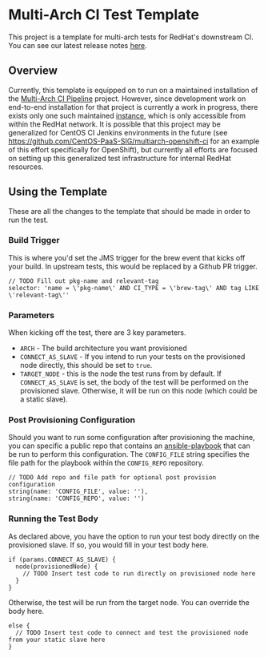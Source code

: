 # Multi-Arch CI Test Template
This project is a template for multi-arch tests for RedHat's downstream CI. You can see our latest release notes [here](https://github.com/jaypoulz/multiarch-ci-test-template/releases).

## Overview
Currently, this template is equipped on to run on a maintained installation of the [Multi-Arch CI Pipeline](https://github.com/jaypoulz/multiarch-ci-pipeline) project. However, since development work on end-to-end installation for that project is currently a work in progress, there exists only one such maintained [instance](https://multiarch-qe-aos-jenkins.rhev-ci-vms.eng.rdu2.redhat.com), which is only accessible from within the RedHat network. It is possible that this project may be generalized for CentOS CI Jenkins environments in the future (see https://github.com/CentOS-PaaS-SIG/multiarch-openshift-ci for an example of this effort specifically for OpenShift), but currently all efforts are focused on setting up this generalized test infrastructure for internal RedHat resources.

## Using the Template
These are all the changes to the template that should be made in order to run the test.

### Build Trigger
This is where you'd set the JMS trigger for the brew event that kicks off your build. In upstream tests, this would be replaced by a Github PR trigger.
```
// TODO Fill out pkg-name and relevant-tag
selector: 'name = \'pkg-name\' AND CI_TYPE = \'brew-tag\' AND tag LIKE \'relevant-tag\''

```

### Parameters
When kicking off the test, there are 3 key parameters.
- `ARCH` - The build architecture you want provisioned
- `CONNECT_AS_SLAVE` - If you intend to run your tests on the provisioned node directly, this should be set to `true`.
- `TARGET_NODE` - this is the node the test runs from by default. If `CONNECT_AS_SLAVE` is set, the body of the test will be performed on the provisioned slave. Otherwise, it will be run on this node (which could be a static slave).

### Post Provisioning Configuration
Should you want to run some configuration after provisioning the machine, you can specific a public repo that contains an [ansible-playbook](http://docs.ansible.com/ansible/latest/playbooks.html) that can be run to perform this configuration. The `CONFIG_FILE` string specifies the file path for the playbook within the `CONFIG_REPO` repository.
```
// TODO Add repo and file path for optional post provision configuration
string(name: 'CONFIG_FILE', value: ''),
string(name: 'CONFIG_REPO', value: '')
```

### Running the Test Body
As declared above, you have the option to run your test body directly on the provisioned slave. If so, you would fill in your test body here.
```
if (params.CONNECT_AS_SLAVE) {
  node(provisionedNode) {
    // TODO Insert test code to run directly on provisioned node here
  }         
}
```
Otherwise, the test will be run from the target node. You can override the body here.
```
else {
  // TODO Insert test code to connect and test the provisioned node from your static slave here
}
```
